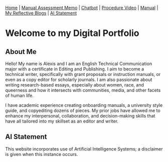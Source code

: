 [Home](index.md) | [Manual Assessment Memo](manual_assessment_memo.md) | [Chatbot](chatbot.md) | [Procedure Video](procedure_video.md) | [Manual](manual.md) | [My Reflective Blogs](reflective_blogs.md) | [AI Statement](ai_statement.md) 

# Welcome to my Digital Portfolio 

## About Me 
Hello! My name is Alexis and I am an English Technical Communication major with a certificate in Editing and Publishing. I aim to become a technical writer, specifically with grant proposals or instruction manuals, or even as a copy editor for scholarly journals. I am also passionate about writing research-based essays, especially about women, race, and queerness and how it intersects with communities, media, and other facets of human life.

I have academic experience creating onboarding manuals, a university style guide, and copyediting dozens of pieces. My prior jobs have allowed me to enhance my interpersonal, collaboration, and decision-making skills that have all tailored into my skillset as an editor and writer. 

## AI Statement
This website incorporates use of Artificial Intelligence Systems; a disclaimer is given when this instance occurs. 
